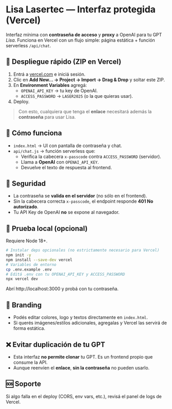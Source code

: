 # Lisa Lasertec — Interfaz protegida (Vercel)

Interfaz mínima con **contraseña de acceso** y **proxy** a OpenAI para tu GPT *Lisa*.
Funciona en Vercel con un flujo simple: página estática + función serverless `/api/chat`.

## 🚀 Despliegue rápido (ZIP en Vercel)
1. Entrá a [vercel.com](https://vercel.com) e iniciá sesión.
2. Clic en **Add New… → Project → Import → Drag & Drop** y soltar este ZIP.
3. En **Environment Variables** agregá:
   - `OPENAI_API_KEY` → tu key de OpenAI.
   - `ACCESS_PASSWORD` → `LASER2025` (o la que quieras usar).
4. Deploy.

> Con esto, cualquiera que tenga el **enlace** necesitará además la **contraseña** para usar Lisa.

## 🧩 Cómo funciona
- `index.html` → UI con pantalla de contraseña y chat.
- `api/chat.js` → función serverless que:
  - Verifica la cabecera `x-passcode` contra `ACCESS_PASSWORD` (servidor).
  - Llama a **OpenAI** con `OPENAI_API_KEY`.
  - Devuelve el texto de respuesta al frontend.

## 🔐 Seguridad
- La contraseña se **valida en el servidor** (no sólo en el frontend).
- Sin la cabecera correcta `x-passcode`, el endpoint responde **401 No autorizado**.
- Tu API Key de OpenAI **no** se expone al navegador.

## 🧪 Prueba local (opcional)
Requiere Node 18+.
```bash
# Instalar deps opcionales (no estrictamente necesario para Vercel)
npm init -y
npm install --save-dev vercel
# Variables de entorno
cp .env.example .env
# Editá .env con tu OPENAI_API_KEY y ACCESS_PASSWORD
npx vercel dev
```
Abrí http://localhost:3000 y probá con tu contraseña.

## 🎨 Branding
- Podés editar colores, logo y textos directamente en `index.html`.
- Si querés imágenes/estilos adicionales, agregalas y Vercel las servirá de forma estática.

## ❌ Evitar duplicación de tu GPT
- Esta interfaz **no permite clonar** tu GPT. Es un frontend propio que consume la API.
- Aunque reenvíen el **enlace**, **sin la contraseña** no pueden usarlo.

## 🆘 Soporte
Si algo falla en el deploy (CORS, env vars, etc.), revisá el panel de logs de Vercel.
